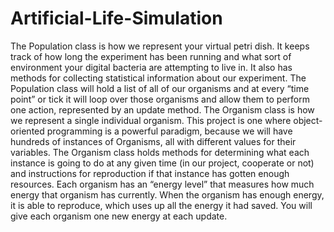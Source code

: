 # Artificial-Life-Simulation
The Population class is how we represent your virtual petri dish. It keeps track of how long the
experiment has been running and what sort of environment your digital bacteria are attempting
to live in. It also has methods for collecting statistical information about our experiment. The
Population class will hold a list of all of our organisms and at every “time point” or tick it will
loop over those organisms and allow them to perform one action, represented by an update
method.
The Organism class is how we represent a single individual organism. This project is one where
object-oriented programming is a powerful paradigm, because we will have hundreds of
instances of Organisms, all with different values for their variables. The Organism class holds
methods for determining what each instance is going to do at any given time (in our project,
cooperate or not) and instructions for reproduction if that instance has gotten enough
resources. Each organism has an “energy level” that measures how much energy that organism
has currently. When the organism has enough energy, it is able to reproduce, which uses up all
the energy it had saved. You will give each organism one new energy at each update.